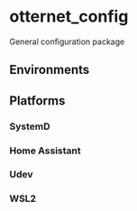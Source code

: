 # otternet_config

General configuration package

## Environments

## Platforms

### SystemD

### Home Assistant

### Udev

### WSL2
